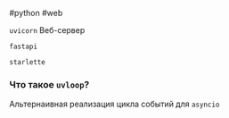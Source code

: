 #python #web

`uvicorn`
Веб-сервер

`fastapi`

`starlette`

### Что такое `uvloop`?
Альтернаивная реализация цикла событий для `asyncio`
